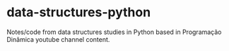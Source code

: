 # data-structures-python
Notes/code from data structures studies in Python based in Programação Dinâmica youtube channel content.
